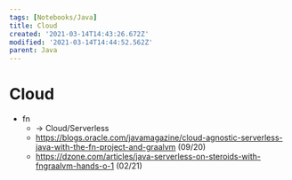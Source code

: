 ```yaml
---
tags: [Notebooks/Java]
title: Cloud
created: '2021-03-14T14:43:26.672Z'
modified: '2021-03-14T14:44:52.562Z'
parent: Java
---
```


# Cloud
- fn
  - → Cloud/Serverless
  - <https://blogs.oracle.com/javamagazine/cloud-agnostic-serverless-java-with-the-fn-project-and-graalvm> (09/20)
  - <https://dzone.com/articles/java-serverless-on-steroids-with-fngraalvm-hands-o-1> (02/21)
